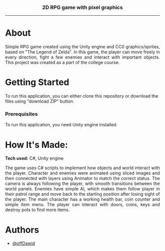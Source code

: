 <h3 align="center">2D RPG game with pixel graphics</h3>

---

# About
<p align="justify">
Simple RPG game created using the Unity engine and CC0 graphics/sprites, based on "The Legend of Zelda". In this game, the player can move freely in every direction, fight a few enemies and interact with important objects. This project was created as a part of the college course.
</p>

# Getting Started
To run this application, you can either clone this repository or download the files using "download ZIP" button.

### Prerequisites
To run this application, you need Unity engine installed.

# How It's Made:
**Tech used:** C#, Unity engine
<p align="justify">
The game uses C# scripts to implement how objects and world interact with the player. Character and enemies were animated using sliced images and then connected with layers using Animator to match the correct status. The camera is always following the player, with smooth transitions between the world panels. Enemies have simple AI, which makes them follow player in their patrol range and move back to the starting position after losing sight of the player. The main character has a working health bar, coin counter and simple item menu. The player can interact with doors, coins, keys and destroy pots to find more items.
</p>

# Authors
- [@offDawid](https://github.com/offDawid)

